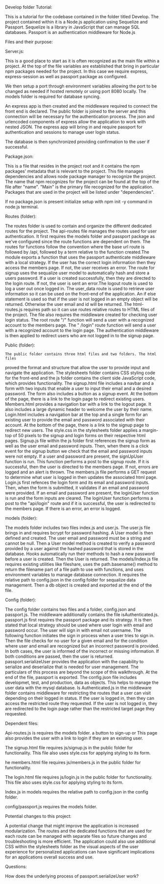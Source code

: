 Develop folder Tutorial:

This is a tutorial for the codebase contained in the folder titled Develop. The project contained within it is a Node.js application using Sequelize and Passport. Sequelize is a library in JavaScript that can manage SQL databases.
Passport is an authentication middleware for Node.js

 Files and their purpose:

Server.js:

This is a good place to start as it is often recognized as the main file within a project. At the top of the file variables are established that bring in particular npm packages needed for the project. In this case we require express, express-session as well as passport package as configured.

We then setup a port through environment variables allowing the port to be changed as needed if hosted remotely or using port 8080 locally. The models folder is required for database syncing.

An express app is then created and the middleware required to connect the front end is declared. The public folder is joined to the server and this connection will be necessary for the authentication process. The json and urlencoded components of express allow the application to work with nested JSON. The express app will bring in and require passport for authentication and sessions to manage user login status.

The database is then synchronized providing confirmation to the user if successful.

Package.json:

This is a file that resides in the project root and it contains the npm packages' metadata that is relevant to the project. This file manages dependencies and allows node package manager to recognize the project. The name that npm recognizes for the project can be found at the top of the file after "name". "Main" is the primary file recognized for the application. Packages that are used in the project will be listed under "dependencies".

If no package.json is present initialize setup with npm init -y command in node.js terminal. 

Routes (folder):

The routes folder is used to contain and organize the different dedicated routes for the project. 
	The api-routes file manages the routes used for user authentication. It
first requires the models folder and passport package as we've configured since the route functions are dependent on them. The routes for functions follow the convention where the base url route is followed by /api, followed by a term relative to the function created.The module exports a function that uses the passport authenticate middleware with a local strategy. If the user has the correct login information then they access the members page. If not, the user receives an error. The route for signup uses the sequalize user model to automatically hash and store a users password. If a user is created successfully, then they are directed to the login route. If not, the user is sent an error.The logout route is used to log a user out once logged in. The user_data route is used to retrieve user information so it can be used on the front-end of the application. An if else statement is used so that if the user is not logged in an empty object will be returned. Otherwise the user email and id will be returned.
	The html-routes.js requires path so it can use routes relative routes to
HTML files of the project. The file also requires the middleware created for checking user login status. The root route "/" function will send a user with a recognized account to the members page. The " /login" route function will send a user with a recognized account to the login page. The authentication middleware is then applied to redirect users who are not logged in to the signup page.

Public (folder):

	The public folder contains three html files and two folders. The html files
proved the format and structure that allow the user to provide input and
navigate the application. The stylesheets folder contains CSS styling code for the front-end and the js folder contains the client side JavaScript code, which provides functionality.
	The signup.html file includes a navbar and a form with two inputs that
enable a user to input their email and a desired password. The form also includes a button as a signup event. At the bottom of the page, there is a link to the login page to redirect existing users. Members.html provides a navigation bar with a link to the logout page. It also includes a large dynamic header to welcome the user by their name. Login.html includes a navigation bar at the top and a single form for an existing user to provide the email and password associated with their account. At the bottom of the page, there is a link to the signup page to redirect new users.
	The style.css in the stylesheets folder applies a margin-top of 50 pixels to
the signup and login forms on their respective html pages.
	Signup.js file within the js folder first references the signup form as well as
the user email and password inputs. Then, when there is a click event for the signup button we check that the email and password inputs were not empty. If a user and password are present, the signUpUser function is run. This function performs a post to the signup route. If it is successful, then the user is directed to the members page. If not, errors are logged and an alert is thrown. The members.js file performs a GET request to determine what user is logged in then updates the associated html page. Login.js first refences the login form and its email and password inputs. Then, when the form is submitted, it validates if an email and password were provided. If an email and password are present, the loginUser function is run and the form inputs are cleared. The loginUser function performs a post to the "api/login" route and if it is successful, the user is redirected to the members page. If there is an error, an error is logged.


models (folder):

The models folder includes two files index.js and user.js. The user.js file brings in and requires bcrypt for password hashing. A User model is then defined and created. The user email and password must be a string and cannot be null. Then a User model method  is created to verify a password provided by a user against the hashed password that is stored in the database. Hooks automatically run their methods to hash a new password before a user is created. Then the User is returned. The models/Index.js file requires existing utilities like fileshare, uses the path.basename() method to return the filename part of a file path to use with functions, and uses environment variables to manage database connection.  It requires the relative path to config.json in the config folder for sequalize data management. Then a db object is created and exported at the end of the file.

Config (folder):

The config folder contains two files and a folder, config.json and passport.js. The middleware additionally contains the file isAuthenticated.js.
	passport.js first requires the passport package and its strategy. It is
then stated that local strategy should be used where user login with email and password occur. The user will sign in with email not username. The following function initiates the sign in process when a user tries to sign in. Then the file checks for no user for a given email and for the condition where user and email are recognized but an incorrect password is provided. In both cases, the user is informed of the incorrect or missing information. If both conditions are passed, then the user is returned. passport.serializeUser provides the application with the capability to serialize and deserialize  that is needed for user management. The particulars of this process are beyond the scope of this walkthrough. At the end of the file, passport is exported. The config.json file includes developmet, test, and production, data as objects. This helps to manage the user data with the mysql database.
	Is Authenticated.js in the middleware folder contains middleware for
restricting the routes that a user can visit depending on their logged in status. If the user is logged in, then they can access the restricted route they requested. If the user is not logged in, they are redirected to the login page rather than the restricted target page they requested.


Dependent files:

Api-routes.js is requires the models folder. a button to sign-up or This page also provides the user with a link to login if they are an existing user.
	
The signup.html file requires js/signup.js in the public folder for functionality. This file also uses style.css for applying styling to its form.
	
he members.html file requires js/members.js in the public folder for functionality.
	
The login.html file requires js/login.js in the public folder for functionality. This file also uses style.css for applying styling to its form.
	
Index.js in models requires the relative path to config.json in the config folder.

config/passport.js requires the models folder.


Potential changes to this project:

A potential change that might improve the application is increased modularization. The routes and the dedicated functions that are used for each route can be managed with separate files so future changes and troubleshooting is more efficient. The application could also use additional CSS within the stylesheets folder as the visual aspects  of the user experience for personalized applications can have significant implications for an applications overall success and use.


Questions:

How does the underlying process of passport.serializeUser work?
